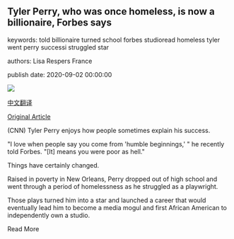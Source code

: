 ## Tyler Perry, who was once homeless, is now a billionaire, Forbes says

keywords: told billionaire turned school forbes studioread homeless tyler went perry successi struggled star

authors: Lisa Respers France

publish date: 2020-09-02 00:00:00

![](https://cdn.cnn.com/cnnnext/dam/assets/200730221305-tyler-perry-super-tease.jpg)

[中文翻译](Tyler%20Perry%2C%20who%20was%20once%20homeless%2C%20is%20now%20a%20billionaire%2C%20Forbes%20says_zh.md)

[Original Article](https://edition.cnn.com/2020/09/02/entertainment/tyler-perry-billionaire-trnd/index.html)

(CNN) Tyler Perry enjoys how people sometimes explain his success.

"I love when people say you come from 'humble beginnings,' " he recently told Forbes. "[It] means you were poor as hell."

Things have certainly changed.

Raised in poverty in New Orleans, Perry dropped out of high school and went through a period of homelessness as he struggled as a playwright.

Those plays turned him into a star and launched a career that would eventually lead him to become a media mogul and first African American to independently own a studio.

Read More